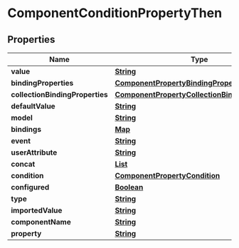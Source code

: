 

# ComponentConditionPropertyThen


## Properties

| Name | Type | Description | Notes |
|------------ | ------------- | ------------- | -------------|
|**value** | [**String**](String.md) |  |  [optional] |
|**bindingProperties** | [**ComponentPropertyBindingProperties**](ComponentPropertyBindingProperties.md) |  |  [optional] |
|**collectionBindingProperties** | [**ComponentPropertyCollectionBindingProperties**](ComponentPropertyCollectionBindingProperties.md) |  |  [optional] |
|**defaultValue** | [**String**](String.md) |  |  [optional] |
|**model** | [**String**](String.md) |  |  [optional] |
|**bindings** | [**Map**](Map.md) |  |  [optional] |
|**event** | [**String**](String.md) |  |  [optional] |
|**userAttribute** | [**String**](String.md) |  |  [optional] |
|**concat** | [**List**](List.md) |  |  [optional] |
|**condition** | [**ComponentPropertyCondition**](ComponentPropertyCondition.md) |  |  [optional] |
|**configured** | [**Boolean**](Boolean.md) |  |  [optional] |
|**type** | [**String**](String.md) |  |  [optional] |
|**importedValue** | [**String**](String.md) |  |  [optional] |
|**componentName** | [**String**](String.md) |  |  [optional] |
|**property** | [**String**](String.md) |  |  [optional] |



